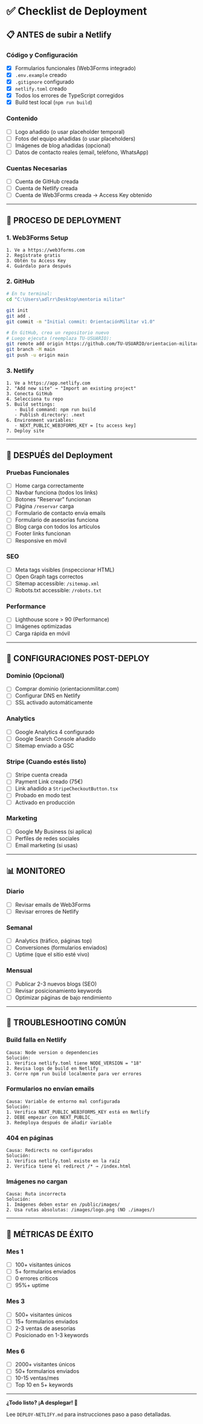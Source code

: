# ✅ Checklist de Deployment

## 📋 ANTES de subir a Netlify

### Código y Configuración
- [x] Formularios funcionales (Web3Forms integrado)
- [x] `.env.example` creado
- [x] `.gitignore` configurado
- [x] `netlify.toml` creado
- [x] Todos los errores de TypeScript corregidos
- [x] Build test local (`npm run build`)

### Contenido
- [ ] Logo añadido (o usar placeholder temporal)
- [ ] Fotos del equipo añadidas (o usar placeholders)
- [ ] Imágenes de blog añadidas (opcional)
- [ ] Datos de contacto reales (email, teléfono, WhatsApp)

### Cuentas Necesarias
- [ ] Cuenta de GitHub creada
- [ ] Cuenta de Netlify creada
- [ ] Cuenta de Web3Forms creada → Access Key obtenido

---

## 🚀 PROCESO DE DEPLOYMENT

### 1. Web3Forms Setup
```
1. Ve a https://web3forms.com
2. Regístrate gratis
3. Obtén tu Access Key
4. Guárdalo para después
```

### 2. GitHub
```bash
# En tu terminal:
cd "C:\Users\adlrr\Desktop\mentoria militar"

git init
git add .
git commit -m "Initial commit: OrientaciónMilitar v1.0"

# En GitHub, crea un repositorio nuevo
# Luego ejecuta (reemplaza TU-USUARIO):
git remote add origin https://github.com/TU-USUARIO/orientacion-militar.git
git branch -M main
git push -u origin main
```

### 3. Netlify
```
1. Ve a https://app.netlify.com
2. "Add new site" → "Import an existing project"
3. Conecta GitHub
4. Selecciona tu repo
5. Build settings:
   - Build command: npm run build
   - Publish directory: .next
6. Environment variables:
   - NEXT_PUBLIC_WEB3FORMS_KEY = [tu access key]
7. Deploy site
```

---

## 🧪 DESPUÉS del Deployment

### Pruebas Funcionales
- [ ] Home carga correctamente
- [ ] Navbar funciona (todos los links)
- [ ] Botones "Reservar" funcionan
- [ ] Página `/reservar` carga
- [ ] Formulario de contacto envía emails
- [ ] Formulario de asesorías funciona
- [ ] Blog carga con todos los artículos
- [ ] Footer links funcionan
- [ ] Responsive en móvil

### SEO
- [ ] Meta tags visibles (inspeccionar HTML)
- [ ] Open Graph tags correctos
- [ ] Sitemap accessible: `/sitemap.xml`
- [ ] Robots.txt accessible: `/robots.txt`

### Performance
- [ ] Lighthouse score > 90 (Performance)
- [ ] Imágenes optimizadas
- [ ] Carga rápida en móvil

---

## 🔧 CONFIGURACIONES POST-DEPLOY

### Dominio (Opcional)
- [ ] Comprar dominio (orientacionmilitar.com)
- [ ] Configurar DNS en Netlify
- [ ] SSL activado automáticamente

### Analytics
- [ ] Google Analytics 4 configurado
- [ ] Google Search Console añadido
- [ ] Sitemap enviado a GSC

### Stripe (Cuando estés listo)
- [ ] Stripe cuenta creada
- [ ] Payment Link creado (75€)
- [ ] Link añadido a `StripeCheckoutButton.tsx`
- [ ] Probado en modo test
- [ ] Activado en producción

### Marketing
- [ ] Google My Business (si aplica)
- [ ] Perfiles de redes sociales
- [ ] Email marketing (si usas)

---

## 📊 MONITOREO

### Diario
- [ ] Revisar emails de Web3Forms
- [ ] Revisar errores de Netlify

### Semanal
- [ ] Analytics (tráfico, páginas top)
- [ ] Conversiones (formularios enviados)
- [ ] Uptime (que el sitio esté vivo)

### Mensual
- [ ] Publicar 2-3 nuevos blogs (SEO)
- [ ] Revisar posicionamiento keywords
- [ ] Optimizar páginas de bajo rendimiento

---

## 🐛 TROUBLESHOOTING COMÚN

### Build falla en Netlify
```
Causa: Node version o dependencies
Solución:
1. Verifica netlify.toml tiene NODE_VERSION = "18"
2. Revisa logs de build en Netlify
3. Corre npm run build localmente para ver errores
```

### Formularios no envían emails
```
Causa: Variable de entorno mal configurada
Solución:
1. Verifica NEXT_PUBLIC_WEB3FORMS_KEY está en Netlify
2. DEBE empezar con NEXT_PUBLIC_
3. Redeploya después de añadir variable
```

### 404 en páginas
```
Causa: Redirects no configurados
Solución:
1. Verifica netlify.toml existe en la raíz
2. Verifica tiene el redirect /* → /index.html
```

### Imágenes no cargan
```
Causa: Ruta incorrecta
Solución:
1. Imágenes deben estar en /public/images/
2. Usa rutas absolutas: /images/logo.png (NO ./images/)
```

---

## 🎯 MÉTRICAS DE ÉXITO

### Mes 1
- [ ] 100+ visitantes únicos
- [ ] 5+ formularios enviados
- [ ] 0 errores críticos
- [ ] 95%+ uptime

### Mes 3
- [ ] 500+ visitantes únicos
- [ ] 15+ formularios enviados
- [ ] 2-3 ventas de asesorías
- [ ] Posicionado en 1-3 keywords

### Mes 6
- [ ] 2000+ visitantes únicos
- [ ] 50+ formularios enviados
- [ ] 10-15 ventas/mes
- [ ] Top 10 en 5+ keywords

---

**¿Todo listo? ¡A desplegar! 🚀**

Lee `DEPLOY-NETLIFY.md` para instrucciones paso a paso detalladas.
